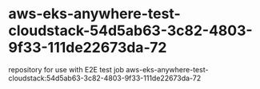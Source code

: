 # aws-eks-anywhere-test-cloudstack-54d5ab63-3c82-4803-9f33-111de22673da-72
repository for use with E2E test job aws-eks-anywhere-test-cloudstack:54d5ab63-3c82-4803-9f33-111de22673da-72
